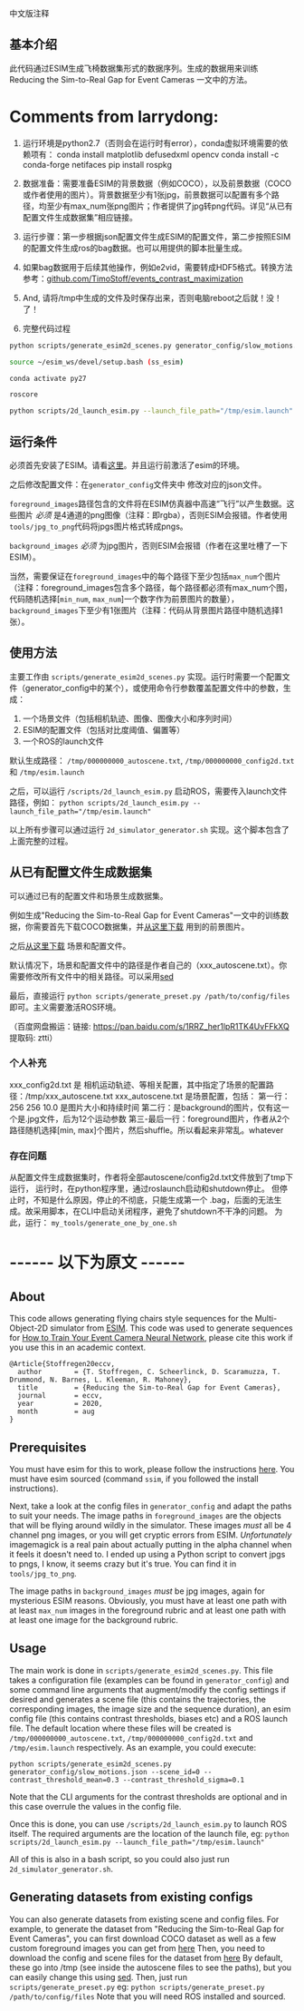 中文版注释

## 基本介绍

此代码通过ESIM生成飞椅数据集形式的数据序列。生成的数据用来训练 Reducing the Sim-to-Real Gap for Event Cameras 一文中的方法。


# Comments from larrydong:

1. 运行环境是python2.7（否则会在运行时有error），conda虚拟环境需要的依赖项有：
conda install matplotlib defusedxml opencv
conda install -c conda-forge netifaces
pip install rospkg

2. 数据准备：需要准备ESIM的背景数据（例如COCO），以及前景数据（COCO或作者使用的图片）。背景数据至少有1张jpg，前景数据可以配置有多个路径，均至少有max_num张png图片；作者提供了jpg转png代码。详见“从已有配置文件生成数据集”相应链接。

3. 运行步骤：第一步根据json配置文件生成ESIM的配置文件，第二步按照ESIM的配置文件生成ros的bag数据。也可以用提供的脚本批量生成。

4. 如果bag数据用于后续其他操作，例如e2vid，需要转成HDF5格式。转换方法参考：[github.com/TimoStoff/events_contrast_maximization](github.com/TimoStoff/events_contrast_maximization)

5. And, 请将/tmp中生成的文件及时保存出来，否则电脑reboot之后就！没！了！

6. 完整代码过程
``` bash 
python scripts/generate_esim2d_scenes.py generator_config/slow_motions.json --scene_id=0 --contrast_threshold_mean=0.1 --contrast_threshold_sigma=0.1

source ~/esim_ws/devel/setup.bash (ss_esim)

conda activate py27

roscore

python scripts/2d_launch_esim.py --launch_file_path="/tmp/esim.launch"
```

## 运行条件

必须首先安装了ESIM。请看[这里](https://github.com/uzh-rpg/rpg_esim/wiki/Installation)。并且运行前激活了esim的环境。

之后修改配置文件：在`generator_config`文件夹中 修改对应的json文件。

`foreground_images`路径包含的文件将在ESIM仿真器中高速“飞行”以产生数据。这些图片 _必须_ 是4通道的png图像（注释：即rgba），否则ESIM会报错。作者使用`tools/jpg_to_png`代码将jpgs图片格式转成pngs。

`background_images` _必须_ 为jpg图片，否则ESIM会报错（作者在这里吐槽了一下ESIM）。

当然，需要保证在`foreground_images`中的每个路径下至少包括`max_num`个图片（注释：foreground_images包含多个路径，每个路径都必须有max_num个图，代码随机选择[`min_num`, `max_num`]一个数字作为前景图片的数量），`background_images`下至少有1张图片（注释：代码从背景图片路径中随机选择1张）。


## 使用方法

主要工作由 `scripts/generate_esim2d_scenes.py` 实现。运行时需要一个配置文件（generator_config中的某个），或使用命令行参数覆盖配置文件中的参数，生成：
  1. 一个场景文件（包括相机轨迹、图像、图像大小和序列时间）
  2. ESIM的配置文件（包括对比度阈值、偏置等）
  3. 一个ROS的launch文件

默认生成路径： `/tmp/000000000_autoscene.txt`, `/tmp/000000000_config2d.txt` 和 `/tmp/esim.launch` 

之后，可以运行 `/scripts/2d_launch_esim.py` 启动ROS，需要传入launch文件路径，例如：
```python scripts/2d_launch_esim.py --launch_file_path="/tmp/esim.launch"```

以上所有步骤可以通过运行 `2d_simulator_generator.sh` 实现。这个脚本包含了上面完整的过程。


## 从已有配置文件生成数据集

可以通过已有的配置文件和场景生成数据集。

例如生成"Reducing the Sim-to-Real Gap for Event Cameras"一文中的训练数据，你需要首先下载COCO数据集，并[从这里下载](https://drive.google.com/drive/folders/1F6fNgZFmMvGkw6sAwDFE7j8Q7EH3TMve?usp=sharing) 用到的前景图片。

之后[从这里下载](https://drive.google.com/drive/folders/1ILoFnR5BHR17F0VGEzR0JIBfisw1nkc4?usp=sharing) 场景和配置文件。

默认情况下，场景和配置文件中的路径是作者自己的（xxx_autoscene.txt）。你需要修改所有文件中的相关路径。可以采用[sed](https://stackoverflow.com/questions/11392478/how-to-replace-a-string-in-multiple-files-in-linux-command-line)

最后，直接运行 ```python scripts/generate_preset.py /path/to/config/files``` 即可。主义需要激活ROS环境。

（百度网盘搬运：链接: https://pan.baidu.com/s/1RRZ_her1lpR1TK4UvFFkXQ 提取码: ztti）

### 个人补充
xxx_config2d.txt 是 相机运动轨迹、等相关配置，其中指定了场景的配置路径：/tmp/xxx_autoscene.txt
xxx_autoscene.txt 是场景配置，包括：
  第一行：256 256 10.0 是图片大小和持续时间
  第二行：是background的图片，仅有这一个是.jpg文件，后为12个运动参数
  第三-最后一行：foreground图片，作者从2个路径随机选择[min, max]个图片，然后shuffle。所以看起来非常乱。whatever

### 存在问题
从配置文件生成数据集时，作者将全部autoscene/config2d.txt文件放到了tmp下运行，
运行时，在python程序里，通过roslaunch启动和shutdown停止。
但停止时，不知是什么原因，停止的不彻底，只能生成第一个 .bag，后面的无法生成。故采用脚本，在CLI中启动关闭程序，避免了shutdown不干净的问题。
为此，运行： `my_tools/generate_one_by_one.sh`


# ------   以下为原文   ------

## About
This code allows generating flying chairs style sequences for the Multi-Object-2D simulator from [ESIM](https://github.com/uzh-rpg/rpg_esim). This code was used to generate sequences for [How to Train Your Event Camera Neural Network](https://timostoff.github.io/20ecnn), please cite this work if you use this in an academic context.
```
@Article{Stoffregen20eccv,
  author        = {T. Stoffregen, C. Scheerlinck, D. Scaramuzza, T. Drummond, N. Barnes, L. Kleeman, R. Mahoney},
  title         = {Reducing the Sim-to-Real Gap for Event Cameras},
  journal       = eccv,
  year          = 2020,
  month         = aug
}
```

## Prerequisites
You must have esim for this to work, please follow the instructions [here](https://github.com/uzh-rpg/rpg_esim/wiki/Installation). You must have esim sourced (command `ssim`, if you followed the install instructions).

Next, take a look at the config files in `generator_config` and adapt the paths to suit your needs. The image paths in `foreground_images` are the objects that will be flying around wildly in the simulator. These images _must_ all be 4 channel png images, or you will get cryptic errors from ESIM. _Unfortunately_ imagemagick is a real pain about actually putting in the alpha channel when it feels it doesn't need to. I ended up using a Python script to convert jpgs to pngs, I know, it seems crazy but it's true. You can find it in `tools/jpg_to_png`. 

The image paths in `background_images` _must_ be jpg images, again for mysterious ESIM reasons. Obviously, you must have at least one path with at least `max_num` images in the foreground rubric and at least one path with at least one image for the background rubric.

## Usage
The main work is done in `scripts/generate_esim2d_scenes.py`. This file takes a configuration file (examples can be found in `generator_config`) and some command line arguments that augment/modify the config settings if desired and generates a scene file (this contains the trajectories, the corresponding images, the image size and the sequence duration), an esim config file (this contains contrast thresholds, biases etc) and a ROS launch file.
The default location where these files will be created is `/tmp/000000000_autoscene.txt`, `/tmp/000000000_config2d.txt` and `/tmp/esim.launch` respectively. As an example, you could execute:
```
python scripts/generate_esim2d_scenes.py generator_config/slow_motions.json --scene_id=0 --contrast_threshold_mean=0.3 --contrast_threshold_sigma=0.1
```
Note that the CLI arguments for the contrast thresholds are optional and in this case overrule the values in the config file.

Once this is done, you can use `/scripts/2d_launch_esim.py` to launch ROS itself. The required arguments are the location of the launch file, eg: 
```python scripts/2d_launch_esim.py --launch_file_path="/tmp/esim.launch"```

All of this is also in a bash script, so you could also just run `2d_simulator_generator.sh`.


## Generating datasets from existing configs
You can also generate datasets from existing scene and config files.
For example, to generate the dataset from "Reducing the Sim-to-Real Gap for Event Cameras", you can first download COCO dataset as well as a few custom foreground images you can get from [here](https://drive.google.com/drive/folders/1F6fNgZFmMvGkw6sAwDFE7j8Q7EH3TMve?usp=sharing)
Then, you need to download the config and scene files for the dataset from [here](https://drive.google.com/drive/folders/1ILoFnR5BHR17F0VGEzR0JIBfisw1nkc4?usp=sharing)
By default, these go into /tmp (see inside the autoscene files to see the paths), but you can easily change this using [sed](https://stackoverflow.com/questions/11392478/how-to-replace-a-string-in-multiple-files-in-linux-command-line).
Then, just run `scripts/generate_preset.py` eg:
```python scripts/generate_preset.py /path/to/config/files```
Note that you will need ROS installed and sourced.
